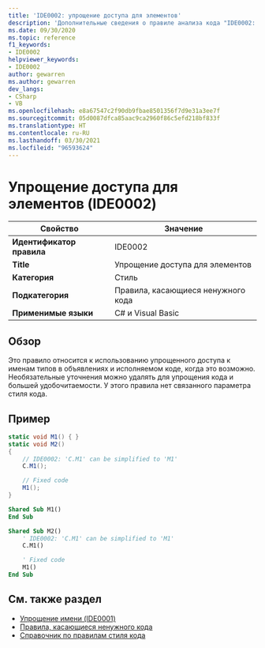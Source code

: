 ```yaml
---
title: 'IDE0002: упрощение доступа для элементов'
description: 'Дополнительные сведения о правиле анализа кода "IDE0002: упрощение доступа для элементов"'
ms.date: 09/30/2020
ms.topic: reference
f1_keywords:
- IDE0002
helpviewer_keywords:
- IDE0002
author: gewarren
ms.author: gewarren
dev_langs:
- CSharp
- VB
ms.openlocfilehash: e8a67547c2f90db9fbae8501356f7d9e31a3ee7f
ms.sourcegitcommit: 05d0087dfca85aac9ca2960f86c5efd218bf833f
ms.translationtype: HT
ms.contentlocale: ru-RU
ms.lasthandoff: 03/30/2021
ms.locfileid: "96593624"
---
```

# <a name="simplify-member-access-ide0002"></a>Упрощение доступа для элементов (IDE0002)

|Свойство|Значение|
|-|-|
| **Идентификатор правила** | IDE0002 |
| **Title** | Упрощение доступа для элементов |
| **Категория** | Стиль |
| **Подкатегория** | Правила, касающиеся ненужного кода |
| **Применимые языки** | C# и Visual Basic |

## <a name="overview"></a>Обзор

Это правило относится к использованию упрощенного доступа к именам типов в объявлениях и исполняемом коде, когда это возможно. Необязательные уточнения можно удалять для упрощения кода и большей удобочитаемости. У этого правила нет связанного параметра стиля кода.

## <a name="example"></a>Пример

```csharp
static void M1() { }
static void M2()
{
    // IDE0002: 'C.M1' can be simplified to 'M1'
    C.M1();

    // Fixed code
    M1();
}
```

```vb
Shared Sub M1()
End Sub

Shared Sub M2()
    ' IDE0002: 'C.M1' can be simplified to 'M1'
    C.M1()

    ' Fixed code
    M1()
End Sub
```

## <a name="see-also"></a>См. также раздел

- [Упрощение имени (IDE0001)](ide0001.md)
- [Правила, касающиеся ненужного кода](unnecessary-code-rules.md)
- [Справочник по правилам стиля кода](index.md)
